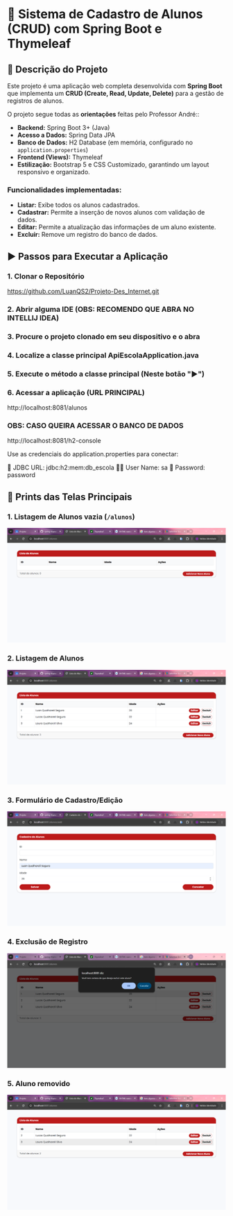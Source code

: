 # 🏫 Sistema de Cadastro de Alunos (CRUD) com Spring Boot e Thymeleaf

## 🎯 Descrição do Projeto

Este projeto é uma aplicação web completa desenvolvida com **Spring Boot** que implementa um **CRUD (Create, Read, Update, Delete)** para a gestão de registros de alunos.

O projeto segue todas as **orientações** feitas pelo Professor André::

* **Backend:** Spring Boot 3+ (Java)
* **Acesso a Dados:** Spring Data JPA
* **Banco de Dados:** H2 Database (em memória, configurado no `application.properties`)
* **Frontend (Views):** Thymeleaf
* **Estilização:** Bootstrap 5 e CSS Customizado, garantindo um layout responsivo e organizado.

### Funcionalidades implementadas:
* **Listar:** Exibe todos os alunos cadastrados.
* **Cadastrar:** Permite a inserção de novos alunos com validação de dados.
* **Editar:** Permite a atualização das informações de um aluno existente.
* **Excluir:** Remove um registro do banco de dados.

## ▶ Passos para Executar a Aplicação

### 1. Clonar o Repositório

https://github.com/LuanQS2/Projeto-Des_Internet.git

### 2. Abrir alguma IDE (OBS: RECOMENDO QUE ABRA NO INTELLIJ IDEA)

### 3. Procure o projeto clonado em seu dispositivo e o abra

### 4. Localize a classe principal ApiEscolaApplication.java

### 5. Execute o método a classe principal (Neste botão "▶️")

### 6. Acessar a aplicação (URL PRINCIPAL)

http://localhost:8081/alunos

### OBS: CASO QUEIRA ACESSAR O BANCO DE DADOS 

http://localhost:8081/h2-console

Use as credenciais do application.properties para conectar:

🏦 JDBC URL: jdbc:h2:mem:db_escola
👨‍💻 User Name: sa
🔑 Password: password


## 📸 Prints das Telas Principais

### 1. Listagem de Alunos vazia (`/alunos`)

![Tela de lista de Alunos](src/main/resources/static/img/Lista-vazia.png)

### 2. Listagem de Alunos

![Listagem de Alunos](src/main/resources/static/img/tela-lista-alunos-add.png)

### 3. Formulário de Cadastro/Edição

![Formulário de Cadastro](src/main/resources/static/img/tela-de-cadastro.png)

### 4. Exclusão de Registro

![Confirmação de Exclusão](src/main/resources/static/img/Excluir-cadastro.png)

### 5. Aluno removido

![Aluno removido](src/main/resources/static/img/Aluno-Excluido.png)
